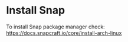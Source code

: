 # Install Snap

To install Snap package manager check: https://docs.snapcraft.io/core/install-arch-linux
